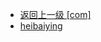 - [返回上一级 [com]](notes/code/Hbase/hbase-java-api-1.x/src/test/java/com/)
- [heibaiying](notes/code/Hbase/hbase-java-api-1.x/src/test/java/com/heibaiying/)
